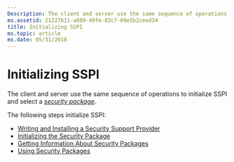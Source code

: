 ```yaml
---
Description: The client and server use the same sequence of operations to initialize SSPI and select a security package.
ms.assetid: 21227b11-a089-49fe-83c7-69e5b2ceed34
title: Initializing SSPI
ms.topic: article
ms.date: 05/31/2018
---
```


# Initializing SSPI

The client and server use the same sequence of operations to initialize SSPI and select a [*security package*](https://msdn.microsoft.com/en-us/library/ms721625(v=VS.85).aspx).

The following steps initialize SSPI:

-   [Writing and Installing a Security Support Provider](writing-and-installing-a-security-support-provider.md)
-   [Initializing the Security Package](initializing-the-security-package.md)
-   [Getting Information About Security Packages](getting-information-about-security-packages.md)
-   [Using Security Packages](using-security-packages.md)

 

 



